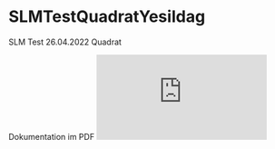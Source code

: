 # SLMTestQuadratYesildag
SLM Test 26.04.2022
Quadrat

Dokumentation im PDF ![TestDokumentation_Yesildag.pdf](https://github.com/eyesildag/SLMTestQuadratYesildag/blob/master/TestDokumentation_Yesildag.pdf)
